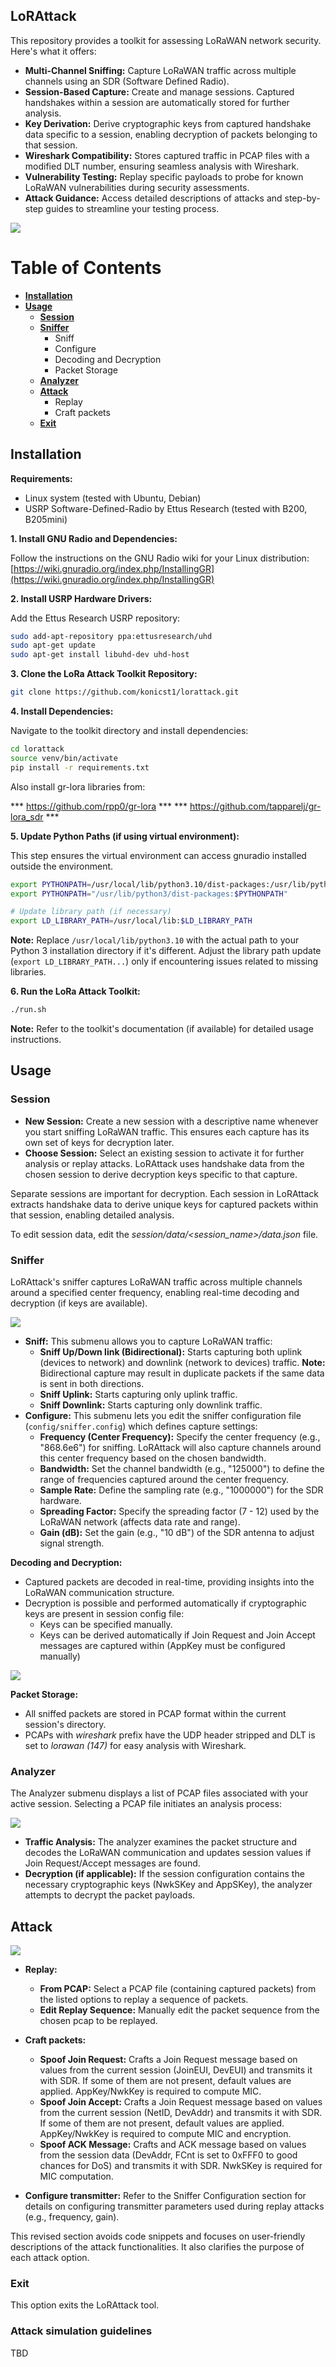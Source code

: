 ## LoRAttack

This repository provides a toolkit for assessing LoRaWAN network security. Here's what it offers:

* **Multi-Channel Sniffing:** Capture LoRaWAN traffic across multiple channels using an SDR (Software Defined Radio).
* **Session-Based Capture:** Create and manage sessions. Captured handshakes within a session are automatically stored for further analysis.
* **Key Derivation:** Derive cryptographic keys from captured handshake data specific to a session, enabling decryption of packets belonging to that session.
* **Wireshark Compatibility:** Stores captured traffic in PCAP files with a modified DLT number, ensuring seamless analysis with Wireshark.
* **Vulnerability Testing:** Replay specific payloads to probe for known LoRaWAN vulnerabilities during security assessments.
* **Attack Guidance:** Access detailed descriptions of attacks and step-by-step guides to streamline your testing process.

![](fig/overview.png)

# Table of Contents
- [**Installation**](#installation)
- [**Usage**](#usage)
  - [**Session**](#session)
  - [**Sniffer**](#sniffer)
    - Sniff
    - Configure
    - Decoding and Decryption
    - Packet Storage
  - [**Analyzer**](#analyzer)
  - [**Attack**](#attack)
    - Replay
    - Craft packets
  - **[Exit](#exit)**


## Installation

**Requirements:**

* Linux system (tested with Ubuntu, Debian)
* USRP Software-Defined-Radio by Ettus Research (tested with B200, B205mini)

**1. Install GNU Radio and Dependencies:**

Follow the instructions on the GNU Radio wiki for your Linux distribution: [https://wiki.gnuradio.org/index.php/InstallingGR](https://wiki.gnuradio.org/index.php/InstallingGR)

**2. Install USRP Hardware Drivers:**

Add the Ettus Research USRP repository:

```bash
sudo add-apt-repository ppa:ettusresearch/uhd
sudo apt-get update
sudo apt-get install libuhd-dev uhd-host
```


**3. Clone the LoRa Attack Toolkit Repository:**

```bash
git clone https://github.com/konicst1/lorattack.git
```

**4. Install Dependencies:**

Navigate to the toolkit directory and install dependencies:

```bash
cd lorattack
source venv/bin/activate
pip install -r requirements.txt
```

Also install gr-lora libraries from:

*** https://github.com/rpp0/gr-lora ***
*** https://github.com/tapparelj/gr-lora_sdr ***

**5. Update Python Paths (if using virtual environment):**

This step ensures the virtual environment can access gnuradio installed outside the environment.

```bash
export PYTHONPATH=/usr/local/lib/python3.10/dist-packages:/usr/lib/python3.10/site-packages:$PYTHONPATH
export PYTHONPATH="/usr/lib/python3/dist-packages:$PYTHONPATH"

# Update library path (if necessary)
export LD_LIBRARY_PATH=/usr/local/lib:$LD_LIBRARY_PATH
```

**Note:** Replace `/usr/local/lib/python3.10` with the actual path to your Python 3 installation directory if it's different. Adjust the library path update (`export LD_LIBRARY_PATH...`) only if encountering issues related to missing libraries.

**6. Run the LoRa Attack Toolkit:**

```bash
./run.sh
```

**Note:** Refer to the toolkit's documentation (if available) for detailed usage instructions.

## Usage

### Session

* **New Session:** Create a new session with a descriptive name whenever you start sniffing LoRaWAN traffic. This ensures each capture has its own set of keys for decryption later.
* **Choose Session:** Select an existing session to activate it for further analysis or replay attacks. LoRAttack uses handshake data from the chosen session to derive decryption keys specific to that capture.

Separate sessions are important for decryption. Each session in LoRAttack extracts handshake data to derive unique keys for captured packets within that session, enabling detailed analysis.

To edit session data, edit the _session/data/<session_name>/data.json_ file.



### Sniffer

LoRAttack's sniffer captures LoRaWAN traffic across multiple channels around a specified center frequency, enabling real-time decoding and decryption (if keys are available).

![](fig/sniffer.png)

* **Sniff:** This submenu allows you to capture LoRaWAN traffic:
    * **Sniff Up/Down link (Bidirectional):** Starts capturing both uplink (devices to network) and downlink (network to devices) traffic. **Note:** Bidirectional capture may result in duplicate packets if the same data is sent in both directions.
    * **Sniff Uplink:** Starts capturing only uplink traffic.
    * **Sniff Downlink:** Starts capturing only downlink traffic.
* **Configure:** This submenu lets you edit the sniffer configuration file (`config/sniffer.config`) which defines capture settings:
    * **Frequency (Center Frequency):** Specify the center frequency (e.g., "868.6e6") for sniffing. LoRAttack will also capture channels around this center frequency based on the chosen bandwidth.
    * **Bandwidth:** Set the channel bandwidth (e.g., "125000") to define the range of frequencies captured around the center frequency.
    * **Sample Rate:** Define the sampling rate (e.g., "1000000") for the SDR hardware.
    * **Spreading Factor:** Specify the spreading factor (7 - 12) used by the LoRaWAN network (affects data rate and range).
    * **Gain (dB):** Set the gain (e.g., "10 dB") of the SDR antenna to adjust signal strength.

**Decoding and Decryption:**

* Captured packets are decoded in real-time, providing insights into the LoRaWAN communication structure.
* Decryption is possible and performed automatically if cryptographic keys are present in session config file:
    * Keys can be specified manually.
    * Keys can be derived automatically if Join Request and Join Accept messages are captured within (AppKey must be configured manually)

![](fig/analysed_packets.png)

**Packet Storage:**

* All sniffed packets are stored in PCAP format within the current session's directory.
* PCAPs with _wireshark_ prefix have the UDP header stripped and DLT is set to _lorawan (147)_ for easy analysis with Wireshark.

### Analyzer

The Analyzer submenu displays a list of PCAP files associated with your active session. Selecting a PCAP file initiates an analysis process:

![](fig/analyzer.png)

* **Traffic Analysis:** The analyzer examines the packet structure and decodes the LoRaWAN communication and updates session values if Join Request/Accept messages are found.
* **Decryption (if applicable):** If the session configuration contains the necessary cryptographic keys (NwkSKey and AppSKey), the analyzer attempts to decrypt the packet payloads.


## Attack
![](fig/replay.png)

* **Replay:** 
    * **From PCAP:** Select a PCAP file (containing captured packets) from the listed options to replay a sequence of packets.
    * **Edit Replay Sequence:** Manually edit the packet sequence from the chosen pcap to be replayed.
* **Craft packets:**
  * **Spoof Join Request:** Crafts a Join Request message based on values from the current session (JoinEUI, DevEUI) and transmits it with SDR. If some of them are not present, default values are applied. AppKey/NwkKey is required to compute MIC.
  * **Spoof Join Accept:** Crafts a Join Request message based on values from the current session (NetID, DevAddr) and transmits it with SDR. If some of them are not present, default values are applied. AppKey/NwkKey is required to compute MIC and encryption.
  * **Spoof ACK Message:** Crafts and ACK message based on values from the session data (DevAddr, FCnt is set to 0xFFF0 to good chances for DoS) and transmits it with SDR. NwkSKey is required for MIC computation.

* **Configure transmitter:** Refer to the Sniffer Configuration section for details on configuring transmitter parameters used during replay attacks (e.g., frequency, gain).

This revised section avoids code snippets and focuses on user-friendly descriptions of the attack functionalities. It also clarifies the purpose of each attack option. 
### Exit

This option exits the LoRAttack tool.

### Attack simulation guidelines
TBD

